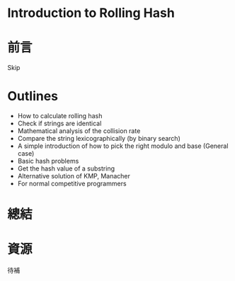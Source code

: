 # Introduction to Rolling Hash

# 前言
Skip
<br>

# Outlines
- How to calculate rolling hash
- Check if strings are identical
- Mathematical analysis of the collision rate
- Compare the string lexicographically (by binary search)
- A simple introduction of how to pick the right modulo and base (General case)
- Basic hash problems
- Get the hash value of a substring
- Alternative solution of KMP, Manacher
- For normal competitive programmers

# 總結

# 資源

待補